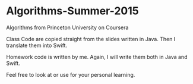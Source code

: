 # Algorithms-Summer-2015
Algorithms from Princeton University on Coursera

Class Code are copied straight from the slides written in Java. Then I translate them into Swift.

Homework code is written by me. Again, I will write them both in Java and Swift. 

Feel free to look at or use for your personal learning.

